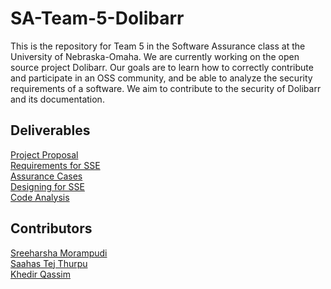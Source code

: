 # SA-Team-5-Dolibarr

This is the repository for Team 5 in the Software Assurance class at the University of Nebraska-Omaha. We are currently working on the open source project Dolibarr. Our goals are to learn how to correctly contribute and participate in an OSS community, and be able to analyze the security requirements of a software. We aim to contribute to the security of Dolibarr and its documentation.

## Deliverables
[Project Proposal](https://github.com/SreeharshaMorampudi/SA-Team-5-Dolibarr/blob/main/Project%20Proposal/Project%20Proposal.md)  
[Requirements for SSE](https://github.com/SreeharshaMorampudi/SA-Team-5-Dolibarr/blob/main/Requirements%20for%20Software%20Security%20Engineering/Requirements%20for%20system%20security%20engineering.md)  
[Assurance Cases](https://github.com/SreeharshaMorampudi/SA-Team-5-Dolibarr/blob/main/Assurance%20Cases/Assurance%20Cases.md)  
[Designing for SSE](https://github.com/SreeharshaMorampudi/SA-Team-5-Dolibarr/blob/main/Assurance%20Cases/Assurance%20Cases.md)  
[Code Analysis](https://github.com/SreeharshaMorampudi/SA-Team-5-Dolibarr/blob/main/Assurance%20Cases/Assurance%20Cases.md)  

## Contributors
[Sreeharsha Morampudi]()  
[Saahas Tej Thurpu]()  
[Khedir Qassim]()  
